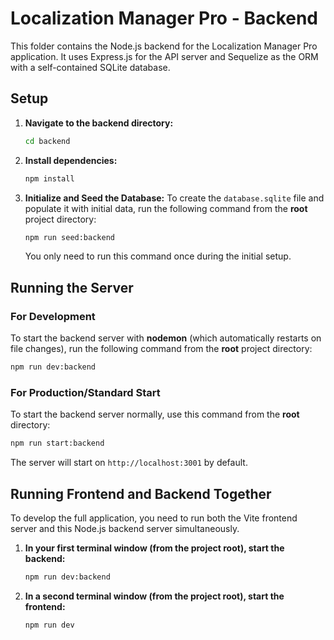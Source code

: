 # Localization Manager Pro - Backend

This folder contains the Node.js backend for the Localization Manager Pro application. It uses Express.js for the API server and Sequelize as the ORM with a self-contained SQLite database.

## Setup

1.  **Navigate to the backend directory:**
    ```sh
    cd backend
    ```

2.  **Install dependencies:**
    ```sh
    npm install
    ```

3.  **Initialize and Seed the Database:**
    To create the `database.sqlite` file and populate it with initial data, run the following command from the **root** project directory:
    ```sh
    npm run seed:backend
    ```
    You only need to run this command once during the initial setup.

## Running the Server

### For Development
To start the backend server with **nodemon** (which automatically restarts on file changes), run the following command from the **root** project directory:
```sh
npm run dev:backend
```

### For Production/Standard Start
To start the backend server normally, use this command from the **root** directory:
```sh
npm run start:backend
```

The server will start on `http://localhost:3001` by default.

## Running Frontend and Backend Together

To develop the full application, you need to run both the Vite frontend server and this Node.js backend server simultaneously.

1.  **In your first terminal window (from the project root), start the backend:**
    ```sh
    npm run dev:backend
    ```

2.  **In a second terminal window (from the project root), start the frontend:**
    ```sh
    npm run dev
    ```
